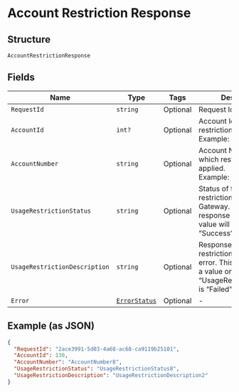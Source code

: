 
# Account Restriction Response

## Structure

`AccountRestrictionResponse`

## Fields

| Name | Type | Tags | Description |
|  --- | --- | --- | --- |
| `RequestId` | `string` | Optional | Request Id of the API call |
| `AccountId` | `int?` | Optional | Account Id on which restriction is applied.<br>Example: 123456 |
| `AccountNumber` | `string` | Optional | Account Number on which restriction is applied.<br>Example: GB000000123 |
| `UsageRestrictionStatus` | `string` | Optional | Status of the card usage restriction submitted to Gateway. Based on the response from Gateway value will be set as either “Success” or “Failed”. |
| `UsageRestrictionDescription` | `string` | Optional | Response for the usage restriction in case of an error. This field will have a value only when “UsageRestrictionStatus” is “Failed”. |
| `Error` | [`ErrorStatus`](../../doc/models/error-status.md) | Optional | - |

## Example (as JSON)

```json
{
  "RequestId": "2ace3991-5d03-4a68-ac68-ca9119b25101",
  "AccountId": 130,
  "AccountNumber": "AccountNumber8",
  "UsageRestrictionStatus": "UsageRestrictionStatus8",
  "UsageRestrictionDescription": "UsageRestrictionDescription2"
}
```

